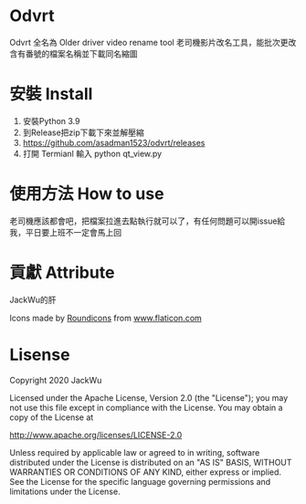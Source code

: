 # Odvrt

Odvrt 全名為 Older driver video rename tool 老司機影片改名工具，能批次更改含有番號的檔案名稱並下載同名縮圖

# 安裝 Install

1. 安裝Python 3.9
1. 到Release把zip下載下來並解壓縮
  1. https://github.com/asadman1523/odvrt/releases
1. 打開 Termianl 輸入 python qt_view.py

# 使用方法 How to use
老司機應該都會吧，把檔案拉進去點執行就可以了，有任何問題可以開issue給我，平日要上班不一定會馬上回

# 貢獻 Attribute
JackWu的肝
<div>Icons made by <a href="https://www.flaticon.com/authors/roundicons" title="Roundicons">Roundicons</a> from <a href="https://www.flaticon.com/" title="Flaticon">www.flaticon.com</a></div>


# Lisense
Copyright 2020 JackWu

Licensed under the Apache License, Version 2.0 (the "License");
you may not use this file except in compliance with the License.
You may obtain a copy of the License at

   http://www.apache.org/licenses/LICENSE-2.0

Unless required by applicable law or agreed to in writing, software
distributed under the License is distributed on an "AS IS" BASIS,
WITHOUT WARRANTIES OR CONDITIONS OF ANY KIND, either express or implied.
See the License for the specific language governing permissions and
limitations under the License.
